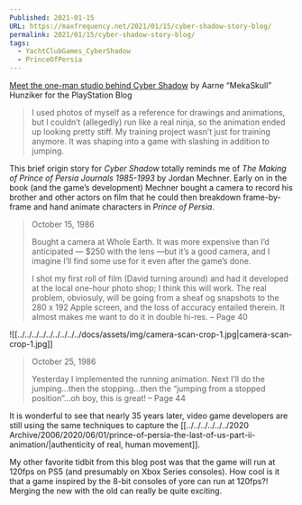 ```yaml
---
Published: 2021-01-15
URL: https://maxfrequency.net/2021/01/15/cyber-shadow-story-blog/
permalink: 2021/01/15/cyber-shadow-story-blog/
tags:
  - YachtClubGames_CyberShadow
  - PrinceOfPersia
---
```

[Meet the one-man studio behind Cyber Shadow](https://blog.playstation.com/2021/01/12/meet-the-one-man-studio-behind-cyber-shadow/) by Aarne “MekaSkull” Hunziker for the PlayStation Blog

> I used photos of myself as a reference for drawings and animations, but I couldn’t (allegedly) run like a real ninja, so the animation ended up looking pretty stiff. My training project wasn’t just for training anymore. It was shaping into a game with slashing in addition to jumping.

This brief origin story for *Cyber Shadow* totally reminds me of *The Making of Prince of Persia Journals 1985-1993* by Jordan Mechner. Early on in the book (and the game’s development) Mechner bought a camera to record his brother and other actors on film that he could then breakdown frame-by-frame and hand animate characters in *Prince of Persia*.

> October 15, 1986
> 
> Bought a camera at Whole Earth. It was more expensive than I’d anticipated — $250 with the lens —but it’s a good camera, and I imagine I’ll find some use for it even after the game’s done.
> 
> I shot my first roll of film (David turning around) and had it developed at the local one-hour photo shop; I think this will work. The real problem, obviosuly, will be going from a sheaf og snapshots to the 280 x 192 Apple screen, and the loss of accuracy entailed therein. It almost makes me want to do it in double hi-res. – Page 40

![[../../../../../../../../../docs/assets/img/camera-scan-crop-1.jpg|camera-scan-crop-1.jpg]]

> October 25, 1986
>
> Yesterday I implemented the running animation. Next I’ll do the jumping…then the stopping…then the “jumping from a stopped position”…oh boy, this is great! – Page 44

It is wonderful to see that nearly 35 years later, video game developers are still using the same techniques to capture the [[../../../../../../2020 Archive/2006/2020/06/01/prince-of-persia-the-last-of-us-part-ii-animation/|authenticity of real, human movement]].

My other favorite tidbit from this blog post was that the game will run at 120fps on PS5 (and presumably on Xbox Series consoles). How cool is it that a game inspired by the 8-bit consoles of yore can run at 120fps?! Merging the new with the old can really be quite exciting.
